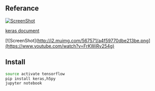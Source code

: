 ## Referance

[![ScreenShot](http://i4.buimg.com/567571/e318736060de3bda.png)](https://www.youtube.com/playlist?list=PLXO45tsB95cKhCSIgTgIfjtG5y0Bf_TIY)

[keras document](http://keras.io)

[![ScreenShot](http://i2.muimg.com/567571/a4f59770dbe213be.png](https://www.youtube.com/watch?v=FrKWiRv254g)

## Install 

```bash
source activate tensorflow
pip install keras,h5py
jupyter notebook
```

